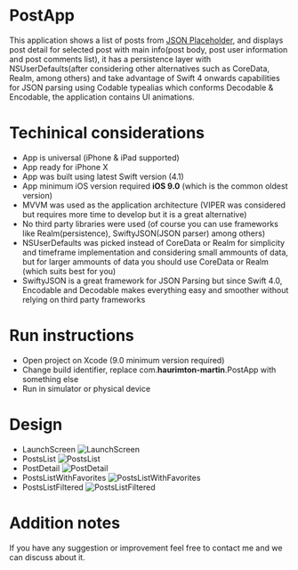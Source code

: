 # PostApp

This application shows a list of posts from [JSON Placeholder](https://jsonplaceholder.typicode.com), and displays post detail for selected post with main info(post body, post user information and post comments list), it has a persistence layer with NSUserDefaults(after considering other alternatives such as CoreData, Realm, among others) and take advantage of Swift 4 onwards capabilities for JSON parsing using Codable typealias which conforms Decodable & Encodable, the application contains UI animations.

# Techinical considerations
* App is universal (iPhone & iPad supported)
* App ready for iPhone X
* App was built using latest Swift version (4.1)
* App minimum iOS version required **iOS 9.0** (which is the common oldest version)
* MVVM was used as the application architecture (VIPER was considered but requires more time to develop but it is a great alternative)
* No third party libraries were used (of course you can use frameworks like Realm(persistence), SwiftyJSON(JSON parser) among others)
* NSUserDefaults was picked instead of CoreData or Realm for simplicity and timeframe implementation and considering small ammounts of data, but for larger ammounts of data you should use CoreData or Realm (which suits best for you)
* SwiftyJSON is a great framework for JSON Parsing but since Swift 4.0, Encodable and Decodable makes everything easy and smoother without relying on third party frameworks

# Run instructions
* Open project on Xcode (9.0 minimum version required)
* Change build identifier, replace com.**haurimton-martin**.PostApp with something else
* Run in simulator or physical device

# Design
* LaunchScreen 
  ![LaunchScreen](/Resources/LaunchScreen.png?raw=true "LaunchScreen") 
* PostsList
  ![PostsList](/Resources/PostsList.png?raw=true "PostsList")
* PostDetail
  ![PostDetail](/Resources/PostDetail.png?raw=true "PostDetail")
* PostsListWithFavorites
  ![PostsListWithFavorites](/Resources/PostsListWithFavorites.png?raw=true "PostsListWithFavorites")
* PostsListFiltered
  ![PostsListFiltered](/Resources/PostsListFiltered.png?raw=true "PostsListFiltered")

# Addition notes
If you have any suggestion or improvement feel free to contact me and we can discuss about it.
